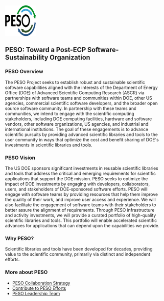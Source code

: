 <a href="https://pesoproject.org"><img src="PESO-Logo.png" alt="PESO Logo" style="width:100px;height:100px;"></a>

## PESO: Toward a Post-ECP Software-Sustainability Organization

### PESO Overview
The PESO Project seeks to establish robust and sustainable scientific software capabilities aligned with the interests of the Department of Energy Office (DOE) of Advanced Scientific Computing Research (ASCR) via partnerships with software teams and communities within DOE, other US agencies, commercial scientific software developers, and the broader open source software community. In partnership with these teams and communities, we intend to engage with the scientific computing stakeholders, including DOE computing facilities, hardware and software vendors, other software organizations, US agencies, and industrial and international institutions.  The goal of these engagements is to advance scientific pursuits by providing advanced scientific libraries and tools to the user community in ways that optimize the cost and benefit sharing of DOE's investments in scientific libraries and tools.

### PESO Vision

The US DOE sponsors significant investments in reusable scientific libraries and tools that address the critical and emerging requirements for scientific applications that support the DOE mission.  PESO seeks to optimize the impact of DOE investments by engaging with developers, collaborators, users, and stakeholders of DOE-sponsored software efforts.  PESO will engage with software teams by providing resources that help them improve the quality of their work, and improve user access and experience. We will also facilitate the engagement of software teams with their stakeholders to better assure the alignment of requirements.  Through PESO infrastructure and activity investments, we will provide a curated portfolio of high-quality scientific libraries and tools.  This portfolio will enable accelerated scientific advances for applications that can depend upon the capabilities we provide.

### Why PESO?

Scientific libraries and tools have been developed for decades, providing value to the scientific community, primarily via distinct and independent efforts.

### More about PESO
- [PESO Collaboration Strategy](PESOCollaboration.md)
- [Contribute to PESO Efforts](PESOContribute.md)
- [PESO Leadership Team](PESOTeam.md)
